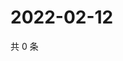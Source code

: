 # 2022-02-12

共 0 条

<!-- BEGIN WEIBO -->
<!-- 最后更新时间 Sat Feb 12 2022 06:00:53 GMT+0800 (China Standard Time) -->

<!-- END WEIBO -->
